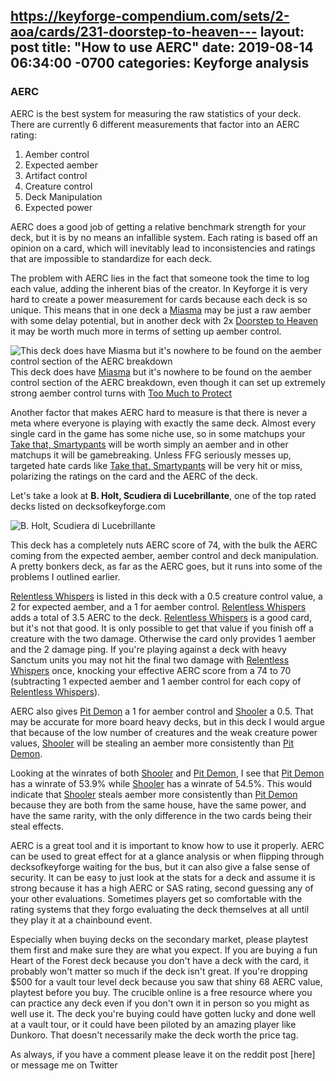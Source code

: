 https://keyforge-compendium.com/sets/2-aoa/cards/231-doorstep-to-heaven---
layout: post
title:  "How to use AERC"
date:   2019-08-14 06:34:00 -0700
categories: Keyforge analysis
---

### AERC

AERC is the best system for measuring the raw statistics of your deck. There are currently 6 different measurements that factor into an AERC rating:
1. Aember control
2. Expected aember
3. Artifact control
4. Creature control
5. Deck Manipulation
6. Expected power

AERC does a good job of getting a relative benchmark strength for your deck, but it is by no means an infallible system. Each rating is based off an opinion on a card, which will inevitably lead to inconsistencies and ratings that are impossible to standardize for each deck.

The problem with AERC lies in the fact that someone took the time to log each value, adding the inherent bias of the creator. In Keyforge it is very hard to create a power measurement for cards because each deck is so unique. This means that in one deck a [Miasma](https://keyforge-compendium.com/sets/2-aoa/cards/274-miasma) may be just a raw aember with some delay potential, but in another deck with 2x [Doorstep to Heaven](https://keyforge-compendium.com/sets/2-aoa/cards/231-doorstep-to-heaven) it may be worth much more in terms of setting up aember control.

![This deck does have Miasma but it's nowhere to be found on the aember control section of the AERC breakdown](/Images/DecksofKeyforgeSAS+AERC2.jpg)
This deck does have [Miasma](https://keyforge-compendium.com/sets/2-aoa/cards/274-miasma) but it's nowhere to be found on the aember control section of the AERC breakdown, even though it can set up extremely strong aember control turns with [Too Much to Protect](https://keyforge-compendium.com/sets/2-aoa/cards/298-too-much-to-protect)

Another factor that makes AERC hard to measure is that there is never a meta where everyone is playing with exactly the same deck. Almost every single card in the game has some niche use, so in some matchups your [Take that, Smartypants](https://keyforge-compendium.com/sets/2-aoa/cards/50-take-that-smartypants) will be worth simply an aember and in other matchups it will be gamebreaking. Unless FFG seriously messes up, targeted hate cards like [Take that, Smartypants](https://keyforge-compendium.com/sets/2-aoa/cards/50-take-that-smartypants) will be very hit or miss, polarizing the ratings on the card and the AERC of the deck.

Let's take a look at **B. Holt, Scudiera di Lucebrillante**, one of the top rated decks listed on decksofkeyforge.com

![B. Holt, Scudiera di Lucebrillante](/Images/DecksofKeforgeSAS+AERC1.jpg)

This deck has a completely nuts AERC score of 74, with the bulk the AERC coming from the expected aember, aember control and deck manipulation. A pretty bonkers deck, as far as the AERC goes, but it runs into some of the problems I outlined earlier.

[Relentless Whispers](https://keyforge-compendium.com/sets/1-cota/cards/281-relentless-whispers) is listed in this deck with a 0.5 creature control value, a 2 for expected aember, and a 1 for aember control. [Relentless Whispers](https://keyforge-compendium.com/sets/1-cota/cards/281-relentless-whispers) adds a total of 3.5 AERC to the deck. [Relentless Whispers](https://keyforge-compendium.com/sets/1-cota/cards/281-relentless-whispers) is a good card, but it's not that good. It is only possible to get that value if you finish off a creature with the two damage. Otherwise the card only provides 1 aember and the 2 damage ping. If you're playing against a deck with heavy Sanctum units you may not hit the final two damage with [Relentless Whispers](https://keyforge-compendium.com/sets/1-cota/cards/281-relentless-whispers) once, knocking your effective AERC score from a 74 to 70 (subtracting 1 expected aember and 1 aember control for each copy of [Relentless Whispers](https://keyforge-compendium.com/sets/1-cota/cards/281-relentless-whispers)).

AERC also gives [Pit Demon](https://keyforge-compendium.com/sets/1-cota/cards/92-pit-demon) a 1 for aember control and [Shooler](https://keyforge-compendium.com/sets/2-aoa/cards/64-shooler) a 0.5. That may be accurate for more board heavy decks, but in this deck I would argue that because of the low number of creatures and the weak creature power values, [Shooler](https://keyforge-compendium.com/sets/2-aoa/cards/64-shooler) will be stealing an aember more consistently than [Pit Demon](https://keyforge-compendium.com/sets/1-cota/cards/92-pit-demon).

Looking at the winrates of both [Shooler](https://keyforge-compendium.com/sets/2-aoa/cards/64-shooler) and [Pit Demon](https://keyforge-compendium.com/sets/1-cota/cards/92-pit-demon), I see that [Pit Demon](https://keyforge-compendium.com/sets/1-cota/cards/92-pit-demon) has a winrate of 53.9% while [Shooler](https://keyforge-compendium.com/sets/2-aoa/cards/64-shooler) has a winrate of 54.5%. This would indicate that [Shooler](https://keyforge-compendium.com/sets/2-aoa/cards/64-shooler) steals aember more consistently than [Pit Demon](https://keyforge-compendium.com/sets/1-cota/cards/92-pit-demon) because they are both from the same house, have the same power, and have the same rarity, with the only difference in the two cards being their steal effects.

AERC is a great tool and it is important to know how to use it properly. AERC can be used to great effect for at a glance analysis or when flipping through decksofkeyforge waiting for the bus, but it can also give a false sense of security. It can be easy to just look at the stats for a deck and assume it is strong because it has a high AERC or SAS rating, second guessing any of your other evaluations. Sometimes players get so comfortable with the rating systems that they forgo evaluating the deck themselves at all until they play it at a chainbound event.

Especially when buying decks on the secondary market, please playtest them first and make sure they are what you expect. If you are buying a fun Heart of the Forest deck because you don't have a deck with the card, it probably won't matter so much if the deck isn't great. If you're dropping $500 for a vault tour level deck because you saw that shiny 68 AERC value, playtest before you buy. The crucible online is a free resource where you can practice any deck even if you don't own it in person so you might as well use it. The deck you're buying could have gotten lucky and done well at a vault tour, or it could have been piloted by an amazing player like Dunkoro. That doesn't necessarily make the deck worth the price tag.

As always, if you have a comment please leave it on the reddit post [here] or message me on Twitter
